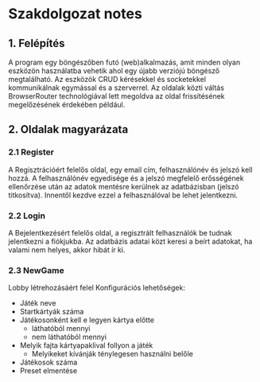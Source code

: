 # Szakdolgozat notes

## 1. Felépítés
A program egy böngészőben futó (web)alkalmazás, amit minden olyan eszközön használatba vehetik ahol egy újabb verziójú böngésző megtalálható.
Az eszközök CRUD kérésekkel és socketekkel kommunikálnak egymással és a szerverrel.
Az oldalak közti váltás BrowserRouter technológiával lett megoldva az oldal frissítésének megelőzésének érdekében például.

## 2. Oldalak magyarázata
### 2.1 Register
A Regisztrációért felelős oldal, egy email cím, felhasználónév és jelszó kell hozzá. A felhasználónév egyedisége és a jelszó megfelelő erősségének ellenőrzése után az adatok mentésre kerülnek az adatbázisban (jelszó titkosítva).
Innentől kezdve ezzel a felhasználóval be lehet jelentkezni.

### 2.2 Login
A Bejelentkezésért felelős oldal, a regisztrált felhasználók be tudnak jelentkezni a fiókjukba. Az adatbázis adatai közt keresi a beírt adatokat, ha valami nem helyes, akkor hibát ír ki.
### 2.3 NewGame
Lobby létrehozásáért felel
Konfigurációs lehetőségek:
- Játék neve
- Startkártyák száma
- Játékosonként kell e legyen kártya előtte
    - láthatóból mennyi
    - nem láthatóból mennyi
- Melyik fajta kártyapaklival follyon a játék
    - Melyikeket kívánják ténylegesen használni belőle
- Játékosok száma
- Preset elmentése
